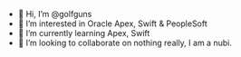 - 👋 Hi, I’m @golfguns
- 👀 I’m interested in Oracle Apex, Swift & PeopleSoft
- 🌱 I’m currently learning Apex, Swift
- 💞️ I’m looking to collaborate on nothing really, I am a nubi.


<!---
golfguns/golfguns is a ✨ special ✨ repository because its `README.md` (this file) appears on your GitHub profile.
You can click the Preview link to take a look at your changes.
--->
